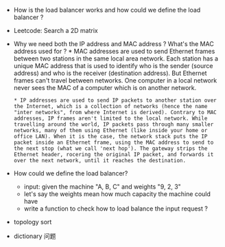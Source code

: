 * How is the load balancer works and how could we define the load balancer ?
* Leetcode: Search a 2D matrix 

* Why we need both the IP address and MAC address ? What's the MAC address used for ?
      * MAC addresses are used to send Ethernet frames between two stations in the same local area network. Each station has a unique MAC address that is used to identify who is the sender (source address) and who is the receiver (destination address). But Ethernet frames can't travel between networks. One computer in a local network never sees the MAC of a computer which is on another network.

      * IP addresses are used to send IP packets to another station over the Internet, which is a collection of networks (hence the name "inter networks", from where Internet is derived). Contrary to MAC addresses, IP frames aren't limited to the local network. While travelling around the world, IP packets pass through many smaller networks, many of them using Ethernet (like inside your home or office LAN). When it is the case, the network stack puts the IP packet inside an Ethernet frame, using the MAC address to send to the next stop (what we call 'next hop'). The gateway strips the Ethernet header, rocering the original IP packet, and forwards it over the next network, until it reaches the destination.
* How could we define the load balancer?
    * input: given the machine "A, B, C" and weights "9, 2, 3"
    * let's say the weights mean how much capacity the machine could have 
    * write a function to check how to load balance the input request ?
    
* topology sort 

* dictionary 问题
